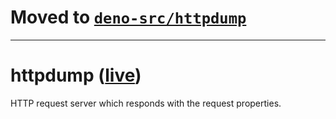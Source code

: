 # Moved to [`deno-src/httpdump`](https://github.com/wilsonehusin/deno-src/tree/main/httpdump)


---

# httpdump ([live](https://httpdump.deno.dev))

HTTP request server which responds with the request properties.

